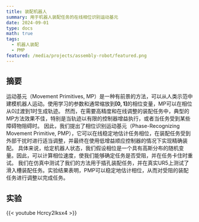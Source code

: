 ```yaml
---
title: 装配机器人
summary: 用于机器人装配任务的在线相位识别运动基元
date: 2024-09-01
type: docs
math: true
tags:
  - 机器人装配
  - PMP
featured: /media/projects/assembly-robot/featured.png
---
```


## 摘要
运动基元（Movement Primitives, MP）是一种有前景的方法，可以从人类示范中建模机器人运动。使用学习的参数和通常缩放到$\boldsymbol{[0,1]}$的相位变量，MP可以在相位从0过渡到1时生成轨迹。
然而，在需要高精度和在线调整的装配任务中，典型的MP方法效果不佳，特别是当轨迹以有限的控制器增益执行，或者当任务受到某些障碍物阻碍时。
因此，我们提出了相位识别运动基元（Phase-Recognizing Movement Primitive, PMP），它可以在线稳定地估计任务相位，在装配任务受到外部干扰时进行适当调整，并最终在使用低增益顺应控制器的情况下实现精确装配。
具体来说，给定机器人状态，我们假设相位是一个具有高斯分布的随机变量。因此，可以计算相位速度，使我们能够确定任务是否受阻，并在任务卡住时重试。
我们在仿真中测试了我们的方法用于插孔装配任务，并在真实UR5上测试了滑入槽装配任务。实验结果表明，PMP可以稳定地估计相位，从而对受阻的装配任务进行调整以完成任务。

## 实验
{{< youtube Hcrcy2lksx4 >}}
<!--more-->
